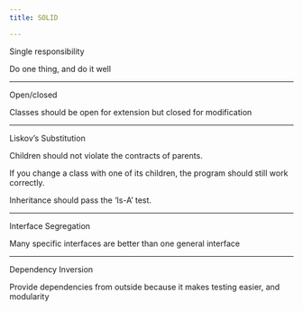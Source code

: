 ```yaml
---
title: SOLID

---
```


Single responsibility

Do one thing, and do it well

---

Open/closed

Classes should be open for extension but closed for modification

---

Liskov’s Substitution

Children should not violate the contracts of parents.

If you change a class with one of its children,
the program should still work correctly.

Inheritance should pass the ‘Is-A’ test.

---

Interface Segregation

Many specific interfaces are better than one general interface

---

Dependency Inversion

Provide dependencies from outside because it makes testing easier, and modularity
